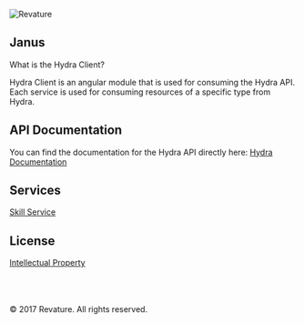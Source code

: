 ![Revature](https://github.com/pjw6193/caliber/blob/master/images/rev-brand.png)
## Janus

What is the Hydra Client?

Hydra Client is an angular module that is used for consuming the Hydra API. Each service is used for consuming resources of a specific type from Hydra.

## API Documentation 

You can find the documentation for the Hydra API directly here: [Hydra Documentation](https://github.com/revaturelabs/janus-webapp/wiki/About)

## Services

[Skill Service](https://github.com/revaturelabs/janus-webapp/wiki/hydra-client/skill)



## License

[Intellectual Property](https://github.com/revaturelabs/janus-webapp/wiki/Intellectual-Property)

<br/><br/><br/>
&copy; 2017 Revature. All rights reserved.